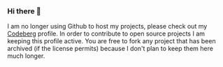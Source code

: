 ### Hi there 👋

I am no longer using Github to host my projects, please check out my [Codeberg](https://codeberg.org/cizordj) profile.
In order to contribute to open source projects I am keeping this profile active.
You are free to fork any project that has been archived (if the license permits) because I don't plan to keep them here much longer.

<!--
**cizordj/cizordj** is a ✨ _special_ ✨ repository because its `README.md` (this file) appears on your GitHub profile.

Here are some ideas to get you started:

- 🔭 I’m currently working on ...
- 🌱 I’m currently learning ...
- 👯 I’m looking to collaborate on ...
- 🤔 I’m looking for help with ...
- 💬 Ask me about ...
- 📫 How to reach me: ...
- 😄 Pronouns: ...
- ⚡ Fun fact: ...
-->
